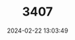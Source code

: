 ---
title: "3407"
category: "Bythiospeum quenstedti"
draft: false
date: 2024-02-22 13:03:49
languages:
  German: ["Quenstedts Brunnenschnecke"]
---